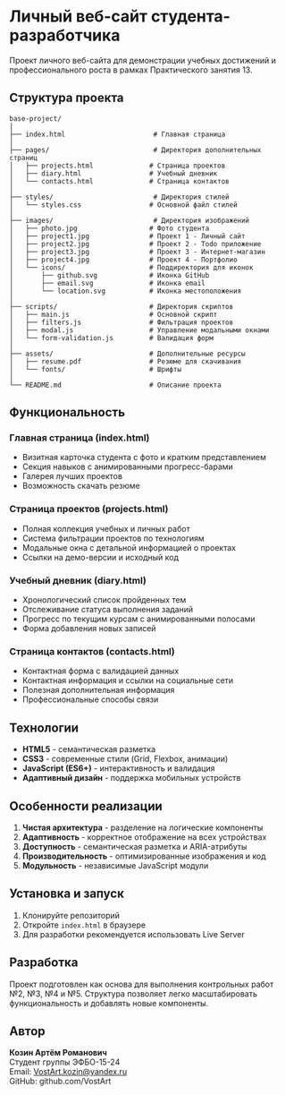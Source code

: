 # Личный веб-сайт студента-разработчика

Проект личного веб-сайта для демонстрации учебных достижений и профессионального роста в рамках Практического занятия 13.

## Структура проекта
```
base-project/
│
├── index.html                      # Главная страница
│
├── pages/                          # Директория дополнительных страниц
│   ├── projects.html              # Страница проектов
│   ├── diary.html                 # Учебный дневник  
│   └── contacts.html              # Страница контактов
│
├── styles/                         # Директория стилей
│   └── styles.css                 # Основной файл стилей
│
├── images/                         # Директория изображений
│   ├── photo.jpg                  # Фото студента
│   ├── project1.jpg               # Проект 1 - Личный сайт
│   ├── project2.jpg               # Проект 2 - Todo приложение
│   ├── project3.jpg               # Проект 3 - Интернет-магазин
│   ├── project4.jpg               # Проект 4 - Портфолио
│   └── icons/                     # Поддиректория для иконок
│       ├── github.svg             # Иконка GitHub
│       ├── email.svg              # Иконка email
│       └── location.svg           # Иконка местоположения
│
├── scripts/                       # Директория скриптов
│   ├── main.js                    # Основной скрипт
│   ├── filters.js                 # Фильтрация проектов
│   ├── modal.js                   # Управление модальными окнами
│   └── form-validation.js         # Валидация форм
│
├── assets/                        # Дополнительные ресурсы
│   ├── resume.pdf                 # Резюме для скачивания
│   └── fonts/                     # Шрифты
│
└── README.md                      # Описание проекта
```
## Функциональность

### Главная страница (index.html)
- Визитная карточка студента с фото и кратким представлением
- Секция навыков с анимированными прогресс-барами
- Галерея лучших проектов
- Возможность скачать резюме

### Страница проектов (projects.html)
- Полная коллекция учебных и личных работ
- Система фильтрации проектов по технологиям
- Модальные окна с детальной информацией о проектах
- Ссылки на демо-версии и исходный код

### Учебный дневник (diary.html)
- Хронологический список пройденных тем
- Отслеживание статуса выполнения заданий
- Прогресс по текущим курсам с анимированными полосами
- Форма добавления новых записей

### Страница контактов (contacts.html)
- Контактная форма с валидацией данных
- Контактная информация и ссылки на социальные сети
- Полезная дополнительная информация
- Профессиональные способы связи

## Технологии

- **HTML5** - семантическая разметка
- **CSS3** - современные стили (Grid, Flexbox, анимации)
- **JavaScript (ES6+)** - интерактивность и валидация
- **Адаптивный дизайн** - поддержка мобильных устройств

## Особенности реализации

1. **Чистая архитектура** - разделение на логические компоненты
2. **Адаптивность** - корректное отображение на всех устройствах
3. **Доступность** - семантическая разметка и ARIA-атрибуты
4. **Производительность** - оптимизированные изображения и код
5. **Модульность** - независимые JavaScript модули

## Установка и запуск

1. Клонируйте репозиторий
2. Откройте `index.html` в браузере
3. Для разработки рекомендуется использовать Live Server

## Разработка

Проект подготовлен как основа для выполнения контрольных работ №2, №3, №4 и №5. Структура позволяет легко масштабировать функциональность и добавлять новые компоненты.

## Автор

**Козин Артём Романович**  
Студент группы ЭФБО-15-24  
Email: VostArt.kozin@yandex.ru  
GitHub: github.com/VostArt